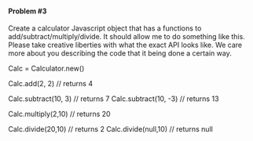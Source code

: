 #### Problem #3

Create a calculator Javascript object that has a functions to add/subtract/multiply/divide. It should allow me to do something like this. Please take creative liberties with what the exact API looks like. We care more about you describing the code that it being done a certain way.

Calc = Calculator.new()

Calc.add(2, 2)     // returns 4

Calc.subtract(10, 3) // returns 7
Calc.subtract(10, -3) // returns 13

Calc.multiply(2,10) // returns 20

Calc.divide(20,10) // returns 2
Calc.divide(null,10) // returns null

